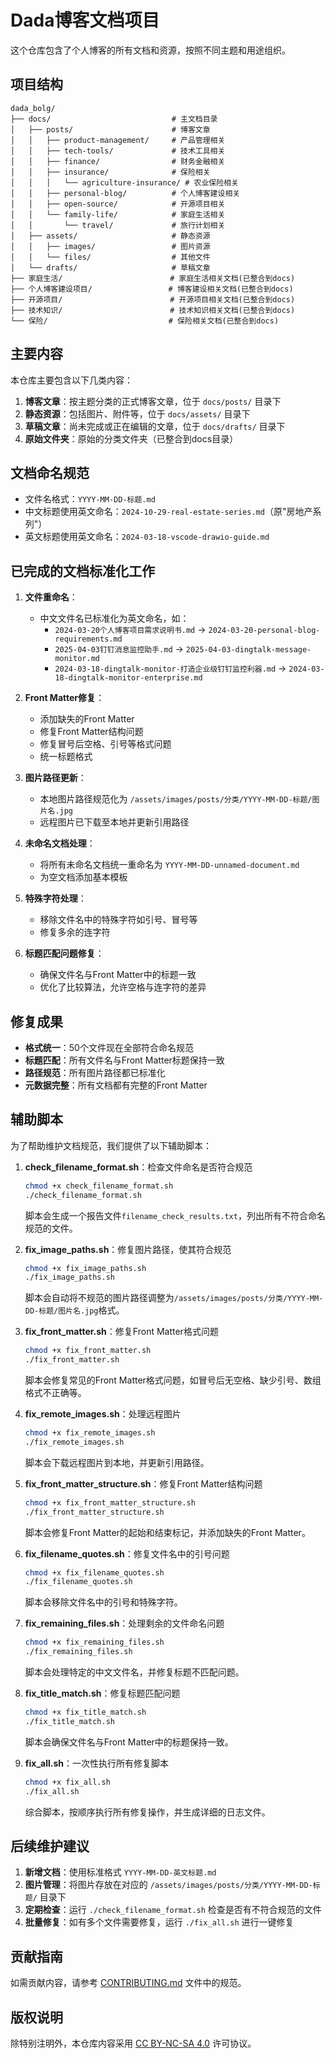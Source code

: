 # Dada博客文档项目

这个仓库包含了个人博客的所有文档和资源，按照不同主题和用途组织。

## 项目结构

```
dada_bolg/
├── docs/                           # 主文档目录
│   ├── posts/                      # 博客文章
│   │   ├── product-management/     # 产品管理相关
│   │   ├── tech-tools/             # 技术工具相关
│   │   ├── finance/                # 财务金融相关
│   │   ├── insurance/              # 保险相关
│   │   │   └── agriculture-insurance/ # 农业保险相关
│   │   ├── personal-blog/          # 个人博客建设相关
│   │   ├── open-source/            # 开源项目相关
│   │   └── family-life/            # 家庭生活相关
│   │       └── travel/             # 旅行计划相关
│   ├── assets/                     # 静态资源
│   │   ├── images/                 # 图片资源
│   │   └── files/                  # 其他文件
│   └── drafts/                     # 草稿文章
├── 家庭生活/                        # 家庭生活相关文档(已整合到docs)
├── 个人博客建设项目/                 # 博客建设相关文档(已整合到docs)
├── 开源项目/                        # 开源项目相关文档(已整合到docs)
├── 技术知识/                        # 技术知识相关文档(已整合到docs)
└── 保险/                           # 保险相关文档(已整合到docs)
```

## 主要内容

本仓库主要包含以下几类内容：

1. **博客文章**：按主题分类的正式博客文章，位于 `docs/posts/` 目录下
2. **静态资源**：包括图片、附件等，位于 `docs/assets/` 目录下
3. **草稿文章**：尚未完成或正在编辑的文章，位于 `docs/drafts/` 目录下
4. **原始文件夹**：原始的分类文件夹（已整合到docs目录）

## 文档命名规范

- 文件名格式：`YYYY-MM-DD-标题.md`
- 中文标题使用英文命名：`2024-10-29-real-estate-series.md`（原"房地产系列"）
- 英文标题使用英文命名：`2024-03-18-vscode-drawio-guide.md`

## 已完成的文档标准化工作

1. **文件重命名**：
   - 中文文件名已标准化为英文命名，如：
     - `2024-03-20个人博客项目需求说明书.md` → `2024-03-20-personal-blog-requirements.md`
     - `2025-04-03钉钉消息监控助手.md` → `2025-04-03-dingtalk-message-monitor.md`
     - `2024-03-18-dingtalk-monitor-打造企业级钉钉监控利器.md` → `2024-03-18-dingtalk-monitor-enterprise.md`

2. **Front Matter修复**：
   - 添加缺失的Front Matter
   - 修复Front Matter结构问题
   - 修复冒号后空格、引号等格式问题
   - 统一标题格式

3. **图片路径更新**：
   - 本地图片路径规范化为 `/assets/images/posts/分类/YYYY-MM-DD-标题/图片名.jpg`
   - 远程图片已下载至本地并更新引用路径

4. **未命名文档处理**：
   - 将所有未命名文档统一重命名为 `YYYY-MM-DD-unnamed-document.md`
   - 为空文档添加基本模板

5. **特殊字符处理**：
   - 移除文件名中的特殊字符如引号、冒号等
   - 修复多余的连字符

6. **标题匹配问题修复**：
   - 确保文件名与Front Matter中的标题一致
   - 优化了比较算法，允许空格与连字符的差异

## 修复成果

- **格式统一**：50个文件现在全部符合命名规范
- **标题匹配**：所有文件名与Front Matter标题保持一致
- **路径规范**：所有图片路径都已标准化
- **元数据完整**：所有文档都有完整的Front Matter

## 辅助脚本

为了帮助维护文档规范，我们提供了以下辅助脚本：

1. **check_filename_format.sh**：检查文件命名是否符合规范
   ```bash
   chmod +x check_filename_format.sh
   ./check_filename_format.sh
   ```
   脚本会生成一个报告文件`filename_check_results.txt`，列出所有不符合命名规范的文件。

2. **fix_image_paths.sh**：修复图片路径，使其符合规范
   ```bash
   chmod +x fix_image_paths.sh
   ./fix_image_paths.sh
   ```
   脚本会自动将不规范的图片路径调整为`/assets/images/posts/分类/YYYY-MM-DD-标题/图片名.jpg`格式。

3. **fix_front_matter.sh**：修复Front Matter格式问题
   ```bash
   chmod +x fix_front_matter.sh
   ./fix_front_matter.sh
   ```
   脚本会修复常见的Front Matter格式问题，如冒号后无空格、缺少引号、数组格式不正确等。

4. **fix_remote_images.sh**：处理远程图片
   ```bash
   chmod +x fix_remote_images.sh
   ./fix_remote_images.sh
   ```
   脚本会下载远程图片到本地，并更新引用路径。

5. **fix_front_matter_structure.sh**：修复Front Matter结构问题
   ```bash
   chmod +x fix_front_matter_structure.sh
   ./fix_front_matter_structure.sh
   ```
   脚本会修复Front Matter的起始和结束标记，并添加缺失的Front Matter。

6. **fix_filename_quotes.sh**：修复文件名中的引号问题
   ```bash
   chmod +x fix_filename_quotes.sh
   ./fix_filename_quotes.sh
   ```
   脚本会移除文件名中的引号和特殊字符。

7. **fix_remaining_files.sh**：处理剩余的文件命名问题
   ```bash
   chmod +x fix_remaining_files.sh
   ./fix_remaining_files.sh
   ```
   脚本会处理特定的中文文件名，并修复标题不匹配问题。

8. **fix_title_match.sh**：修复标题匹配问题
   ```bash
   chmod +x fix_title_match.sh
   ./fix_title_match.sh
   ```
   脚本会确保文件名与Front Matter中的标题保持一致。

9. **fix_all.sh**：一次性执行所有修复脚本
   ```bash
   chmod +x fix_all.sh
   ./fix_all.sh
   ```
   综合脚本，按顺序执行所有修复操作，并生成详细的日志文件。

## 后续维护建议

1. **新增文档**：使用标准格式 `YYYY-MM-DD-英文标题.md`
2. **图片管理**：将图片存放在对应的 `/assets/images/posts/分类/YYYY-MM-DD-标题/` 目录下
3. **定期检查**：运行 `./check_filename_format.sh` 检查是否有不符合规范的文件
4. **批量修复**：如有多个文件需要修复，运行 `./fix_all.sh` 进行一键修复

## 贡献指南

如需贡献内容，请参考 [CONTRIBUTING.md](./CONTRIBUTING.md) 文件中的规范。

## 版权说明

除特别注明外，本仓库内容采用 [CC BY-NC-SA 4.0](https://creativecommons.org/licenses/by-nc-sa/4.0/) 许可协议。 